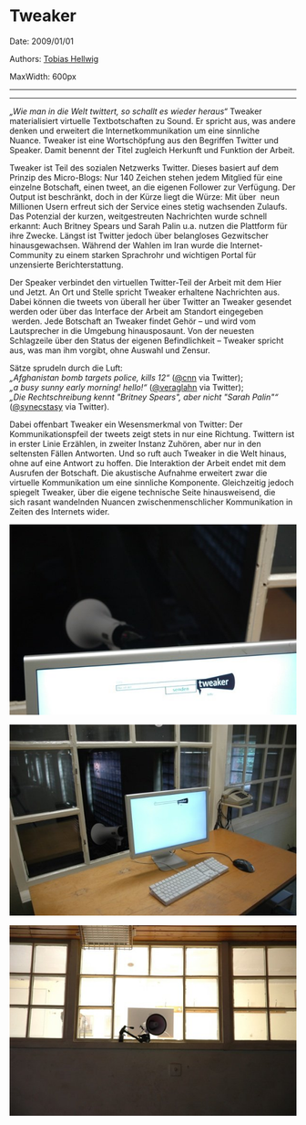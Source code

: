 # Tweaker

Date: 2009/01/01

Authors: [Tobias Hellwig](http://tobiashellwig.de)

MaxWidth: 600px

---
---

_„Wie man in die Welt twittert, so schallt es wieder heraus“_ Tweaker materialisiert virtuelle Textbotschaften zu Sound. Er spricht aus, was andere denken und erweitert die Internetkommunikation um eine sinnliche Nuance. Tweaker ist eine Wortschöpfung aus den Begriffen Twitter und Speaker. Damit benennt der Titel zugleich Herkunft und Funktion der Arbeit.

Tweaker ist Teil des sozialen Netzwerks Twitter. Dieses basiert auf dem Prinzip des Micro-Blogs: Nur 140 Zeichen stehen jedem Mitglied für eine einzelne Botschaft, einen tweet, an die eigenen Follower zur Verfügung. Der Output ist beschränkt, doch in der Kürze liegt die Würze: Mit über  neun Millionen Usern erfreut sich der Service eines stetig wachsenden Zulaufs. Das Potenzial der kurzen, weitgestreuten Nachrichten wurde schnell erkannt: Auch Britney Spears und Sarah Palin u.a. nutzen die Plattform für ihre Zwecke. Längst ist Twitter jedoch über belangloses Gezwitscher hinausgewachsen. Während der Wahlen im Iran wurde die Internet-Community zu einem starken Sprachrohr und wichtigen Portal für unzensierte Berichterstattung.

Der Speaker verbindet den virtuellen Twitter-Teil der Arbeit mit dem Hier und Jetzt. An Ort und Stelle spricht Tweaker erhaltene Nachrichten aus. Dabei können die tweets von überall her über Twitter an Tweaker gesendet werden oder über das Interface der Arbeit am Standort eingegeben  werden. Jede Botschaft an Tweaker findet Gehör – und wird vom Lautsprecher in die Umgebung hinausposaunt. Von der neuesten Schlagzeile über den Status der eigenen Befindlichkeit – Tweaker spricht aus, was man ihm vorgibt, ohne Auswahl und Zensur.

Sätze sprudeln durch die Luft:  
_„Afghanistan bomb targets police, kills 12“_ (<a href="http://www.twitter.com/cnn">@cnn</a> via Twitter);  
_„a busy sunny early morning! hello!“_ (<a href="http://www.twitter.com/veraglahn">@veraglahn</a> via Twitter);  
_„Die Rechtschreibung kennt "Britney Spears", aber nicht "Sarah Palin"“_ (<a href="http://www.twitter.com/synecstasy">@synecstasy</a> via
Twitter).

Dabei offenbart Tweaker ein Wesensmerkmal von Twitter: Der Kommunikationspfeil der tweets zeigt stets in nur eine Richtung. Twittern ist in erster Linie Erzählen, in zweiter Instanz Zuhören, aber nur in den seltensten Fällen Antworten. Und so ruft auch Tweaker in die Welt hinaus, ohne auf eine Antwort zu hoffen. Die Interaktion der Arbeit endet mit dem Ausrufen der Botschaft. Die akustische Aufnahme erweitert zwar die virtuelle Kommunikation um eine sinnliche Komponente. Gleichzeitig jedoch spiegelt Tweaker, über die eigene technische Seite hinausweisend, die sich rasant wandelnden Nuancen zwischenmenschlicher Kommunikation in Zeiten des Internets wider.

![](17_tweaker03.jpg)

![](17_tweaker02.jpg)

![](17_tweaker01.jpg)
